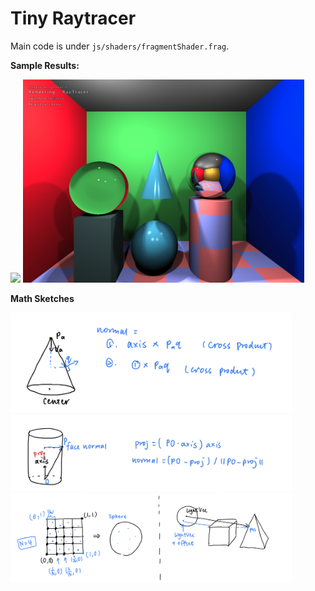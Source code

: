 # Tiny Raytracer

Main code is under `js/shaders/fragmentShader.frag`. 

**Sample Results:**

<img src="./js/results/animated2.gif" width="450" />
<img src="./js/results/softshadow25.jpg" width="450" />

**Math Sketches**

<img src="./js/results/cone.jpg" width="450" />
<img src="./js/results/cylinder.jpg" width="450" />
<img src="./js/results/softshadow-1.jpeg" width="450" />

